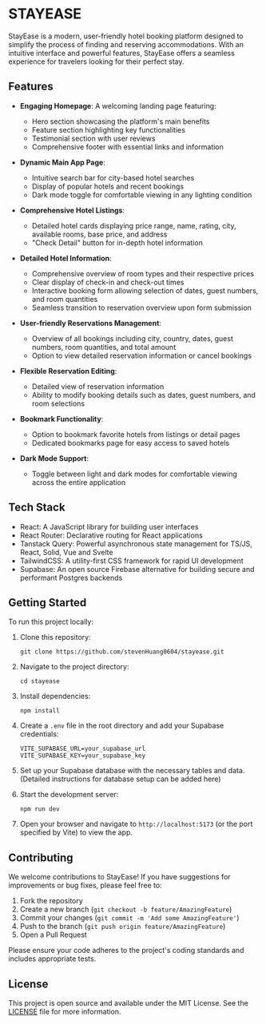 # STAYEASE

StayEase is a modern, user-friendly hotel booking platform designed to simplify the process of finding and reserving accommodations. With an intuitive interface and powerful features, StayEase offers a seamless experience for travelers looking for their perfect stay.

## Features

- **Engaging Homepage**: A welcoming landing page featuring:

  - Hero section showcasing the platform's main benefits
  - Feature section highlighting key functionalities
  - Testimonial section with user reviews
  - Comprehensive footer with essential links and information

- **Dynamic Main App Page**:

  - Intuitive search bar for city-based hotel searches
  - Display of popular hotels and recent bookings
  - Dark mode toggle for comfortable viewing in any lighting condition

- **Comprehensive Hotel Listings**:

  - Detailed hotel cards displaying price range, name, rating, city, available rooms, base price, and address
  - "Check Detail" button for in-depth hotel information

- **Detailed Hotel Information**:

  - Comprehensive overview of room types and their respective prices
  - Clear display of check-in and check-out times
  - Interactive booking form allowing selection of dates, guest numbers, and room quantities
  - Seamless transition to reservation overview upon form submission

- **User-friendly Reservations Management**:

  - Overview of all bookings including city, country, dates, guest numbers, room quantities, and total amount
  - Option to view detailed reservation information or cancel bookings

- **Flexible Reservation Editing**:

  - Detailed view of reservation information
  - Ability to modify booking details such as dates, guest numbers, and room selections

- **Bookmark Functionality**:

  - Option to bookmark favorite hotels from listings or detail pages
  - Dedicated bookmarks page for easy access to saved hotels

- **Dark Mode Support**:
  - Toggle between light and dark modes for comfortable viewing across the entire application

## Tech Stack

- React: A JavaScript library for building user interfaces
- React Router: Declarative routing for React applications
- Tanstack Query: Powerful asynchronous state management for TS/JS, React, Solid, Vue and Svelte
- TailwindCSS: A utility-first CSS framework for rapid UI development
- Supabase: An open source Firebase alternative for building secure and performant Postgres backends

## Getting Started

To run this project locally:

1. Clone this repository:

   ```
   git clone https://github.com/stevenHuang0604/stayease.git
   ```

2. Navigate to the project directory:

   ```
   cd stayease
   ```

3. Install dependencies:

   ```
   npm install
   ```

4. Create a `.env` file in the root directory and add your Supabase credentials:

   ```
   VITE_SUPABASE_URL=your_supabase_url
   VITE_SUPABASE_KEY=your_supabase_key
   ```

5. Set up your Supabase database with the necessary tables and data. (Detailed instructions for database setup can be added here)

6. Start the development server:

   ```
   npm run dev
   ```

7. Open your browser and navigate to `http://localhost:5173` (or the port specified by Vite) to view the app.

## Contributing

We welcome contributions to StayEase! If you have suggestions for improvements or bug fixes, please feel free to:

1. Fork the repository
2. Create a new branch (`git checkout -b feature/AmazingFeature`)
3. Commit your changes (`git commit -m 'Add some AmazingFeature'`)
4. Push to the branch (`git push origin feature/AmazingFeature`)
5. Open a Pull Request

Please ensure your code adheres to the project's coding standards and includes appropriate tests.

## License

This project is open source and available under the MIT License. See the [LICENSE](LICENSE) file for more information.
